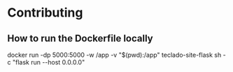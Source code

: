 # Contributing

## How to run the Dockerfile locally



docker run -dp 5000:5000 -w /app -v "$(pwd):/app" teclado-site-flask sh -c "flask run --host 0.0.0.0"